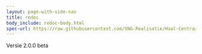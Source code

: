 ```yaml
---
layout: page-with-side-nav
title: redoc
body_include: redoc-body.html
spec-url: https://raw.githubusercontent.com/VNG-Realisatie/Haal-Centraal-BRP-bevragen/v2.0.0beta1/specificatie/genereervariant/openapi.yaml
---
```

Versie 2.0.0 beta
<redoc spec-url='{{ page.spec-url}}'></redoc>
